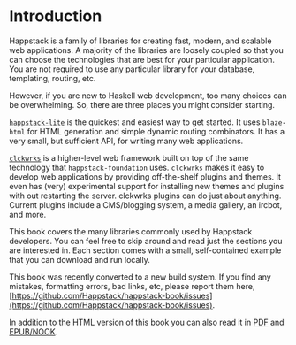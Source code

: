 Introduction
============

Happstack is a family of libraries for creating fast, modern, and
scalable web applications. A majority of the libraries are loosely
coupled so that you can choose the technologies that are best for your
particular application. You are not required to use any particular
library for your database, templating, routing, etc.

However, if you are new to Haskell web development, too many choices
can be overwhelming. So, there are three places you might consider
starting.

[`happstack-lite`](http://happstack.com/page/view-page-slug/9/happstack-lite-tutorial)
is the quickest and easiest way to get started. It uses `blaze-html`
for HTML generation and simple dynamic routing combinators. It has a
very small, but sufficient API, for writing many web applications.

[`clckwrks`](http://www.clckwrks.com/) is a higher-level web framework
built on top of the same technology that `happstack-foundation`
uses. `clckwrks` makes it easy to develop web applications by
providing off-the-shelf plugins and themes. It even has (very)
experimental support for installing new themes and plugins with out
restarting the server. clckwrks plugins can do just about
anything. Current plugins include a CMS/blogging system, a media
gallery, an ircbot, and more.

This book covers the many libraries commonly used by Happstack
developers. You can feel free to skip around and read just the
sections you are interested in. Each section comes with a small,
self-contained example that you can download and run locally.

This book was recently converted to a new build system. If you find
any mistakes, formatting errors, bad links, etc, please report them here, [https://github.com/Happstack/happstack-book/issues](https://github.com/Happstack/happstack-book/issues).

In addition to the HTML version of this book you can also read it in
[PDF](happstack-book.pdf) and [EPUB/NOOK](happstack-book.epub).




